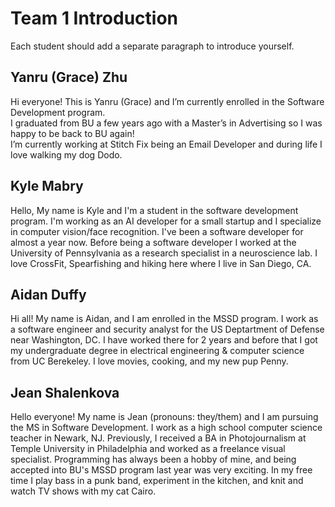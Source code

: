 # Team 1 Introduction

Each student should add a separate paragraph to introduce yourself.


## Yanru (Grace) Zhu
Hi everyone! This is Yanru (Grace) and I’m currently enrolled in the Software Development program.<br>I graduated from BU a few years ago with a Master’s in Advertising so I was happy to be back to BU again! <br>I’m currently working at Stitch Fix being an Email Developer and during life I love walking my dog Dodo. 

## Kyle Mabry
Hello, My name is Kyle and I'm a student in the software development program. I'm working as an AI developer for a small startup and I specialize in computer vision/face recognition. I've been a software developer for almost a year now. Before being a software developer I worked at the University of Pennsylvania as a research specialist in a neuroscience lab. I love CrossFit, Spearfishing and hiking here where I live in San Diego, CA.

## Aidan Duffy
Hi all! My name is Aidan, and I am enrolled in the MSSD program. I work as a software engineer and security analyst for the US Deptartment of Defense near Washington, DC. I have worked there for 2 years and before that I got my undergraduate degree in electrical engineering & computer science from UC Berekeley. I love movies, cooking, and my new pup Penny.

## Jean Shalenkova
Hello everyone! My name is Jean (pronouns: they/them) and I am pursuing the MS in Software Development. I work as a high school computer science teacher in Newark, NJ. Previously, I received a BA in Photojournalism at Temple University in Philadelphia and worked as a freelance visual specialist. Programming has always been a hobby of mine, and being accepted into BU's MSSD program last year was very exciting. In my free time I play bass in a punk band, experiment in the kitchen, and knit and watch TV shows with my cat Cairo.

